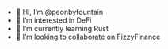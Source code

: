 - 👋 Hi, I’m @peonbyfountain
- 👀 I’m interested in DeFi
- 🌱 I’m currently learning Rust
- 💞️ I’m looking to collaborate on FizzyFinance
